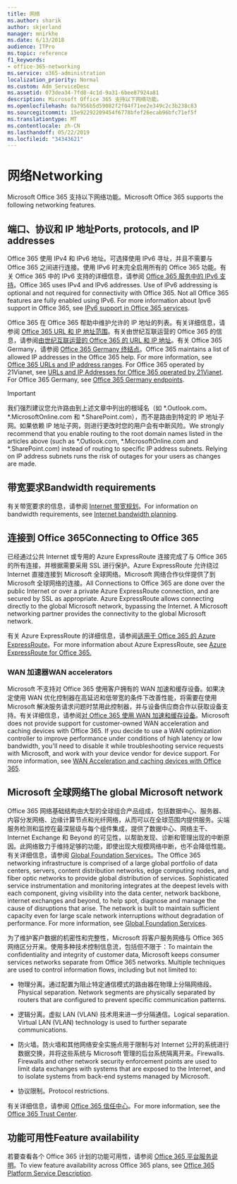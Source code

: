 ```yaml
---
title: 网络
ms.author: sharik
author: skjerland
manager: mnirkhe
ms.date: 6/13/2018
audience: ITPro
ms.topic: reference
f1_keywords:
- office-365-networking
ms.service: o365-administration
localization_priority: Normal
ms.custom: Adm_ServiceDesc
ms.assetid: 073dea34-7fd8-4c1d-9a31-6bee87924a81
description: Microsoft Office 365 支持以下网络功能。
ms.openlocfilehash: 0a7956b5d59082f2f04f71ee2e349c2c3b238c83
ms.sourcegitcommit: 15e92292209454f6778bfef26ecab96bfc71ef5f
ms.translationtype: MT
ms.contentlocale: zh-CN
ms.lasthandoff: 05/22/2019
ms.locfileid: "34343621"
---
```

# <a name="networking"></a><span data-ttu-id="e9b29-103">网络</span><span class="sxs-lookup"><span data-stu-id="e9b29-103">Networking</span></span>

<span data-ttu-id="e9b29-104">Microsoft Office 365 支持以下网络功能。</span><span class="sxs-lookup"><span data-stu-id="e9b29-104">Microsoft Office 365 supports the following networking features.</span></span>
  
## <a name="ports-protocols-and-ip-addresses"></a><span data-ttu-id="e9b29-105">端口、协议和 IP 地址</span><span class="sxs-lookup"><span data-stu-id="e9b29-105">Ports, protocols, and IP addresses</span></span>

<span data-ttu-id="e9b29-p101">Office 365 使用 IPv4 和 IPv6 地址。可选择使用 IPv6 寻址，并且不需要与 Office 365 之间进行连接。使用 IPv6 时未完全启用所有的 Office 365 功能。有关 Office 365 中的 IPv6 支持的详细信息，请参阅 [Office 365 服务中的 IPv6 支持](https://go.microsoft.com/fwlink/?LinkID=785121&amp;clcid=0x409)。</span><span class="sxs-lookup"><span data-stu-id="e9b29-p101">Office 365 uses IPv4 and IPv6 addresses. Use of IPv6 addressing is optional and not required for connectivity with Office 365. Not all Office 365 features are fully enabled using IPv6. For more information about Ipv6 support in Office 365, see [IPv6 support in Office 365 services](https://go.microsoft.com/fwlink/?LinkID=785121&amp;clcid=0x409).</span></span>
  
<span data-ttu-id="e9b29-p102">Office 365 在 Office 365 帮助中维护允许的 IP 地址的列表。有关详细信息，请参阅 [Office 365 URL 和 IP 地址范围](https://go.microsoft.com/fwlink/p/?LinkID=243567)。有关由世纪互联运营的 Office 365 的信息，请参阅[由世纪互联运营的 Office 365 的 URL 和 IP 地址](https://go.microsoft.com/fwlink/?LinkID=733351&amp;clcid=0x409)。有关 Office 365 Germany，请参阅 [Office 365 Germany 终结点](https://support.office.com/en-us/article/Office-365-Germany-endpoints-8a113a50-0071-4155-bb8e-eba5a8dbd4c8)。</span><span class="sxs-lookup"><span data-stu-id="e9b29-p102">Office 365 maintains a list of allowed IP addresses in the Office 365 help. For more information, see [Office 365 URLs and IP address ranges](https://go.microsoft.com/fwlink/p/?LinkID=243567). For Office 365 operated by 21Vianet, see [URLs and IP Addresses for Office 365 operated by 21Vianet](https://go.microsoft.com/fwlink/?LinkID=733351&amp;clcid=0x409). For Office 365 Germany, see [Office 365 Germany endpoints](https://support.office.com/en-us/article/Office-365-Germany-endpoints-8a113a50-0071-4155-bb8e-eba5a8dbd4c8).</span></span>
  
> [!IMPORTANT]
> <span data-ttu-id="e9b29-p103">我们强烈建议您允许路由到上述文章中列出的根域名（如 \*.Outlook.com、\*.MicrosoftOnline.com 和 \*.SharePoint.com），而不是路由到特定的 IP 地址子网。如果依赖 IP 地址子网，则进行更改时您的用户会有中断风险。</span><span class="sxs-lookup"><span data-stu-id="e9b29-p103">We strongly recommend that you enable routing to the root domain names listed in the articles above (such as \*.Outlook.com, \*.MicrosoftOnline.com and \*.SharePoint.com) instead of routing to specific IP address subnets. Relying on IP address subnets runs the risk of outages for your users as changes are made.</span></span> 
  
## <a name="bandwidth-requirements"></a><span data-ttu-id="e9b29-116">带宽要求</span><span class="sxs-lookup"><span data-stu-id="e9b29-116">Bandwidth requirements</span></span>

<span data-ttu-id="e9b29-117">有关带宽要求的信息，请参阅 [Internet 带宽规划](https://go.microsoft.com/fwlink/p/?LinkID=282467)。</span><span class="sxs-lookup"><span data-stu-id="e9b29-117">For information on bandwidth requirements, see [Internet bandwidth planning](https://go.microsoft.com/fwlink/p/?LinkID=282467).</span></span>
  
## <a name="connecting-to-office-365"></a><span data-ttu-id="e9b29-118">连接到 Office 365</span><span class="sxs-lookup"><span data-stu-id="e9b29-118">Connecting to Office 365</span></span>

<span data-ttu-id="e9b29-p104">已经通过公共 Internet 或专用的 Azure ExpressRoute 连接完成了与 Office 365 的所有连接，并根据需要采用 SSL 进行保护。Azure ExpressRoute 允许绕过 Internet 直接连接到 Microsoft 全球网络。Microsoft 网络合作伙伴提供了到 Microsoft 全球网络的连接。</span><span class="sxs-lookup"><span data-stu-id="e9b29-p104">All Connections to Office 365 are done over the public Internet or over a private Azure ExpressRoute connection, and are secured by SSL as appropriate. Azure ExpressRoute allows connecting directly to the global Microsoft network, bypassing the Internet. A Microsoft networking partner provides the connectivity to the global Microsoft network.</span></span>
  
<span data-ttu-id="e9b29-122">有关 Azure ExpressRoute 的详细信息，请参阅[适用于 Office 365 的 Azure ExpressRoute](https://aka.ms/expressrouteoffice365)。</span><span class="sxs-lookup"><span data-stu-id="e9b29-122">For more information about Azure ExpressRoute, see [Azure ExpressRoute for Office 365.](https://aka.ms/expressrouteoffice365)</span></span>
  
### <a name="wan-accelerators"></a><span data-ttu-id="e9b29-123">WAN 加速器</span><span class="sxs-lookup"><span data-stu-id="e9b29-123">WAN accelerators</span></span>

<span data-ttu-id="e9b29-p105">Microsoft 不支持对 Office 365 使用客户拥有的 WAN 加速和缓存设备。如果决定使用 WAN 优化控制器在高延迟和低带宽的条件下改善性能，将需要在使用 Microsoft 解决服务请求问题时禁用此控制器，并与设备供应商合作以获取设备支持。有关详细信息，请参阅[对 Office 365 使用 WAN 加速和缓存设备](https://go.microsoft.com/fwlink/p/?LinkID=282468)。</span><span class="sxs-lookup"><span data-stu-id="e9b29-p105">Microsoft does not provide support for customer-owned WAN acceleration and caching devices with Office 365. If you decide to use a WAN optimization controller to improve performance under conditions of high latency or low bandwidth, you'll need to disable it while troubleshooting service requests with Microsoft, and work with your device vendor for device support. For more information, see [WAN Acceleration and caching devices with Office 365](https://go.microsoft.com/fwlink/p/?LinkID=282468).</span></span>
  
## <a name="the-global-microsoft-network"></a><span data-ttu-id="e9b29-127">Microsoft 全球网络</span><span class="sxs-lookup"><span data-stu-id="e9b29-127">The global Microsoft network</span></span>

<span data-ttu-id="e9b29-p106">Office 365 网络基础结构由大型的全球组合产品组成，包括数据中心、服务器、内容分发网络、边缘计算节点和光纤网络，从而可以在全球范围内提供服务。尖端服务检测和监控在最深层级与每个组件集成，提供了数据中心、网络主干、Internet Exchange 和 Beyond 的可见性，以帮助发现、诊断和管理出现的中断原因。此网络致力于维持足够的功能，即使出现大规模网络中断，也不会降低性能。有关详细信息，请参阅 [Global Foundation Services](https://go.microsoft.com/fwlink/p/?LinkID=282622)。</span><span class="sxs-lookup"><span data-stu-id="e9b29-p106">The Office 365 networking infrastructure is comprised of a large global portfolio of data centers, servers, content distribution networks, edge computing nodes, and fiber optic networks to provide global distribution of services. Sophisticated service instrumentation and monitoring integrates at the deepest levels with each component, giving visibility into the data center, network backbone, internet exchanges and beyond, to help spot, diagnose and manage the cause of disruptions that arise. The network is built to maintain sufficient capacity even for large scale network interruptions without degradation of performance. For more information, see [Global Foundation Services](https://go.microsoft.com/fwlink/p/?LinkID=282622).</span></span> 
  
<span data-ttu-id="e9b29-p107">为了维护客户数据的机密性和完整性，Microsoft 将客户服务网络与 Office 365 网络区分开来。使用多种技术控制信息流，包括但不限于：</span><span class="sxs-lookup"><span data-stu-id="e9b29-p107">To maintain the confidentiality and integrity of customer data, Microsoft keeps consumer services networks separate from Office 365 networks. Multiple techniques are used to control information flows, including but not limited to:</span></span>
  
- <span data-ttu-id="e9b29-p108">物理分离。通过配置为阻止特定通信模式的路由器在物理上分隔网络段。</span><span class="sxs-lookup"><span data-stu-id="e9b29-p108">Physical separation. Network segments are physically separated by routers that are configured to prevent specific communication patterns.</span></span>
    
- <span data-ttu-id="e9b29-p109">逻辑分离。虚拟 LAN (VLAN) 技术用来进一步分隔通信。</span><span class="sxs-lookup"><span data-stu-id="e9b29-p109">Logical separation. Virtual LAN (VLAN) technology is used to further separate communications.</span></span>
    
- <span data-ttu-id="e9b29-p110">防火墙。防火墙和其他网络安全实施点用于限制与对 Internet 公开的系统进行数据交换，并将这些系统与 Microsoft 管理的后台系统隔离开来。</span><span class="sxs-lookup"><span data-stu-id="e9b29-p110">Firewalls. Firewalls and other network security enforcement points are used to limit data exchanges with systems that are exposed to the Internet, and to isolate systems from back-end systems managed by Microsoft.</span></span> 
    
- <span data-ttu-id="e9b29-140">协议限制。</span><span class="sxs-lookup"><span data-stu-id="e9b29-140">Protocol restrictions.</span></span>
    
<span data-ttu-id="e9b29-141">有关详细信息，请参阅 [Office 365 信任中心](https://go.microsoft.com/fwlink/p/?LinkID=282621)。</span><span class="sxs-lookup"><span data-stu-id="e9b29-141">For more information, see the [Office 365 Trust Center](https://go.microsoft.com/fwlink/p/?LinkID=282621).</span></span> 
  
## <a name="feature-availability"></a><span data-ttu-id="e9b29-142">功能可用性</span><span class="sxs-lookup"><span data-stu-id="e9b29-142">Feature availability</span></span>

<span data-ttu-id="e9b29-143">若要查看各个 Office 365 计划的功能可用性，请参阅 [Office 365 平台服务说明](https://technet.microsoft.com/en-us/library/office-365-platform-service-description.aspx)。</span><span class="sxs-lookup"><span data-stu-id="e9b29-143">To view feature availability across Office 365 plans, see [Office 365 Platform Service Description](https://technet.microsoft.com/en-us/library/office-365-platform-service-description.aspx).</span></span>
  

